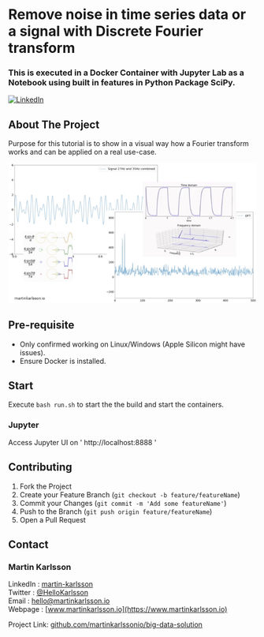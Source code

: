 # Remove noise in time series data or a signal with Discrete Fourier transform
### This is executed in a Docker Container with Jupyter Lab as a Notebook using built in features in Python Package SciPy.

<!--
*** Written by Martin Karlsson
*** www.martinkarlsson.io
-->

[![LinkedIn][linkedin-shield]][linkedin-url]


<!-- ABOUT THE PROJECT -->
## About The Project

Purpose for this tutorial is to show in a visual way how a Fourier transform works and can be applied on a real use-case.

![Combined sine waves, Discrete Fourier transform ][combSinRM]


## Pre-requisite
- Only confirmed working on Linux/Windows (Apple Silicon might have issues).
- Ensure Docker is installed.

## Start

Execute `bash run.sh` to start the the build and start the containers.

### Jupyter
Access Jupyter UI on ' http://localhost:8888 '

<!-- CONTRIBUTING -->
## Contributing

1. Fork the Project
2. Create your Feature Branch (`git checkout -b feature/featureName`)
3. Commit your Changes (`git commit -m 'Add some featureName'`)
4. Push to the Branch (`git push origin feature/featureName`)
5. Open a Pull Request


<!-- CONTACT -->
## Contact

### Martin Karlsson

LinkedIn : [martin-karlsson][linkedin-url] \
Twitter : [@HelloKarlsson](https://twitter.com/HelloKarlsson) \
Email : hello@martinkarlsson.io \
Webpage : [www.martinkarlsson.io](https://www.martinkarlsson.io)


Project Link: [github.com/martinkarlssonio/big-data-solution](https://github.com/martinkarlssonio/big-data-solution)


<!-- MARKDOWN LINKS & IMAGES -->
[linkedin-shield]: https://img.shields.io/badge/-LinkedIn-black.svg?style=for-the-badge&logo=linkedin&colorB=555
[linkedin-url]: https://linkedin.com/in/martin-karlsson
[combSinRM]: combSinRM.gif